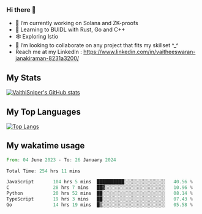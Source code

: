 ### Hi there 👋

- 🔭 I’m currently working on Solana and ZK-proofs
- 📖 Learning to BUIDL with Rust, Go and C++
- 🕸️ Exploring Istio
- 👯 I’m looking to collaborate on any project that fits my skillset ^_^
- Reach me at my LinkedIn : https://www.linkedin.com/in/vaitheeswaran-janakiraman-8231a3200/

## My Stats
[![VaithiSniper's GitHub stats](https://github-readme-stats.vercel.app/api?username=VaithiSniper&hide=stars&theme=radical)](https://github.com/anuraghazra/github-readme-stats)

## My Top Languages

[![Top Langs](https://github-readme-stats.vercel.app/api/top-langs/?username=VaithiSniper&layout=compact)](https://github.com/anuraghazra/github-readme-stats)

## My wakatime usage

<!--START_SECTION:waka-->

```rust
From: 04 June 2023 - To: 26 January 2024

Total Time: 254 hrs 11 mins

JavaScript       104 hrs 5 mins  ██████████░░░░░░░░░░░░░░░   40.56 %
C                28 hrs 7 mins   ██▓░░░░░░░░░░░░░░░░░░░░░░   10.96 %
Python           20 hrs 52 mins  ██░░░░░░░░░░░░░░░░░░░░░░░   08.14 %
TypeScript       19 hrs 3 mins   ██░░░░░░░░░░░░░░░░░░░░░░░   07.43 %
Go               14 hrs 19 mins  █▒░░░░░░░░░░░░░░░░░░░░░░░   05.58 %
```

<!--END_SECTION:waka-->
